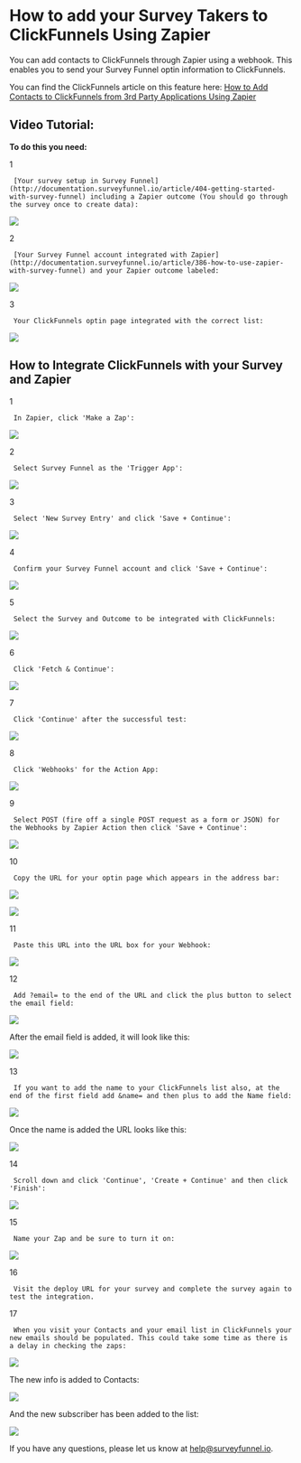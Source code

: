 # How to add your Survey Takers to ClickFunnels Using Zapier

You can add contacts to ClickFunnels through Zapier using a webhook. This enables you to send your Survey Funnel optin information to ClickFunnels.

You can find the ClickFunnels article on this feature here: [How to Add Contacts to ClickFunnels from 3rd Party Applications Using Zapier](https://docs.clickfunnels.com/actionetics/contacts/how-to-add-%20contacts-to-clickfunnels-from-3rd-party-applications-using-zapier)

## Video Tutorial:

**To do this you need:**

1

```text
 [Your survey setup in Survey Funnel](http://documentation.surveyfunnel.io/article/404-getting-started-with-survey-funnel) including a Zapier outcome (You should go through the survey once to create data): 
```

![](https://d33v4339jhl8k0.cloudfront.net/docs/assets/53974d6ce4b0c76107b109d1/images/595420cc2c7d3a707d7b4a97/file-A2XPnXvXq5.png)

2

```text
 [Your Survey Funnel account integrated with Zapier](http://documentation.surveyfunnel.io/article/386-how-to-use-zapier-with-survey-funnel) and your Zapier outcome labeled: 
```

![](https://d33v4339jhl8k0.cloudfront.net/docs/assets/53974d6ce4b0c76107b109d1/images/595421142c7d3a707d7b4a98/file-34ErOfDr2u.png)

3

```text
 Your ClickFunnels optin page integrated with the correct list: 
```

![](https://d33v4339jhl8k0.cloudfront.net/docs/assets/53974d6ce4b0c76107b109d1/images/5954218c0428637ff8d42745/file-b64fZXu8k7.png)

## How to Integrate ClickFunnels with your Survey and Zapier

1

```text
 In Zapier, click 'Make a Zap': 
```

![](https://d33v4339jhl8k0.cloudfront.net/docs/assets/53974d6ce4b0c76107b109d1/images/59541fad0428637ff8d4273b/file-%20tkw1fr0EAs.png)

2

```text
 Select Survey Funnel as the 'Trigger App': 
```

![](https://d33v4339jhl8k0.cloudfront.net/docs/assets/53974d6ce4b0c76107b109d1/images/59541fe30428637ff8d4273f/file-%20PKJGogigdd.png)

3

```text
 Select 'New Survey Entry' and click 'Save + Continue': 
```

![](https://d33v4339jhl8k0.cloudfront.net/docs/assets/53974d6ce4b0c76107b109d1/images/595420140428637ff8d42741/file-%20DwoEipWPU2.png)

4

```text
 Confirm your Survey Funnel account and click 'Save + Continue': 
```

![](https://d33v4339jhl8k0.cloudfront.net/docs/assets/53974d6ce4b0c76107b109d1/images/595420580428637ff8d42743/file-%20PnFQPG8GiB.png)

5

```text
 Select the Survey and Outcome to be integrated with ClickFunnels: 
```

![](https://d33v4339jhl8k0.cloudfront.net/docs/assets/53974d6ce4b0c76107b109d1/images/595422470428637ff8d4274d/file-4w4R1whYJD.png)

6

```text
 Click 'Fetch & Continue': 
```

![](https://d33v4339jhl8k0.cloudfront.net/docs/assets/53974d6ce4b0c76107b109d1/images/595422770428637ff8d4274e/file-%20jW0BlaHae6.png)

7

```text
 Click 'Continue' after the successful test: 
```

![](https://d33v4339jhl8k0.cloudfront.net/docs/assets/53974d6ce4b0c76107b109d1/images/5954232b0428637ff8d42750/file-%20tg0qAXgmXC.png)

8

```text
 Click 'Webhooks' for the Action App: 
```

![](https://d33v4339jhl8k0.cloudfront.net/docs/assets/53974d6ce4b0c76107b109d1/images/595423830428637ff8d42755/file-%20oikcDmuYpv.png)

9

```text
 Select POST (fire off a single POST request as a form or JSON) for the Webhooks by Zapier Action then click 'Save + Continue': 
```

![](https://d33v4339jhl8k0.cloudfront.net/docs/assets/53974d6ce4b0c76107b109d1/images/595423ce2c7d3a707d7b4aac/file-4LeU1OT4Cq.png)

10

```text
 Copy the URL for your optin page which appears in the address bar: 
```

![](https://d33v4339jhl8k0.cloudfront.net/docs/assets/53974d6ce4b0c76107b109d1/images/595e4f4a0428637ff8d45847/file-%20gn2BP8oYqW.png)

![](https://d33v4339jhl8k0.cloudfront.net/docs/assets/53974d6ce4b0c76107b109d1/images/595e4f740428637ff8d4584c/file-%20Zy6KBJpdwY.png)

11

```text
 Paste this URL into the URL box for your Webhook: 
```

![](https://d33v4339jhl8k0.cloudfront.net/docs/assets/53974d6ce4b0c76107b109d1/images/595e4fcd0428637ff8d45852/file-q7iUTl59E0.png)

12

```text
 Add ?email= to the end of the URL and click the plus button to select the email field: 
```

![](https://d33v4339jhl8k0.cloudfront.net/docs/assets/53974d6ce4b0c76107b109d1/images/595e50b30428637ff8d4585f/file-%20XI120mG6MY.png)

After the email field is added, it will look like this:

![](https://d33v4339jhl8k0.cloudfront.net/docs/assets/53974d6ce4b0c76107b109d1/images/595e503f0428637ff8d4585a/file-6LxfAWd3aI.png)

13

```text
 If you want to add the name to your ClickFunnels list also, at the end of the first field add &name= and then plus to add the Name field: 
```

![](https://d33v4339jhl8k0.cloudfront.net/docs/assets/53974d6ce4b0c76107b109d1/images/595e50750428637ff8d4585d/file-%20Kt4Vpcz4jX.png)

Once the name is added the URL looks like this:

![](https://d33v4339jhl8k0.cloudfront.net/docs/assets/53974d6ce4b0c76107b109d1/images/595e50dd2c7d3a707d7b79e4/file-%20lE0JKgM2PW.png)

14

```text
 Scroll down and click 'Continue', 'Create + Continue' and then click 'Finish': 
```

![](https://d33v4339jhl8k0.cloudfront.net/docs/assets/53974d6ce4b0c76107b109d1/images/595426440428637ff8d42763/file-R3hcr1qdgc.png)

15

```text
 Name your Zap and be sure to turn it on: 
```

![](https://d33v4339jhl8k0.cloudfront.net/docs/assets/53974d6ce4b0c76107b109d1/images/595426c50428637ff8d42767/file-%20ROtUk54Nc6.png)

16

```text
 Visit the deploy URL for your survey and complete the survey again to test the integration. 
```

17

```text
 When you visit your Contacts and your email list in ClickFunnels your new emails should be populated. This could take some time as there is a delay in checking the zaps: 
```

![](https://d33v4339jhl8k0.cloudfront.net/docs/assets/53974d6ce4b0c76107b109d1/images/5954273c0428637ff8d42769/file-%20zxWEORQF4y.png)

The new info is added to Contacts:

![](https://d33v4339jhl8k0.cloudfront.net/docs/assets/53974d6ce4b0c76107b109d1/images/595e53490428637ff8d45878/file-%20NdXowOhUZX.png)

And the new subscriber has been added to the list:

![](https://d33v4339jhl8k0.cloudfront.net/docs/assets/53974d6ce4b0c76107b109d1/images/595e53682c7d3a707d7b79f9/file-%20mbjmvewvBf.png)

If you have any questions, please let us know at [help@surveyfunnel.io](mailto:mailto:help@surveyfunnel.io).


